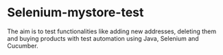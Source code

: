 # Selenium-mystore-test
The aim is to test functionalities like adding new addresses, deleting them and buying products  with test automation using Java, Selenium and Cucumber.
